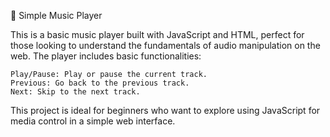 🎵 Simple Music Player

This is a basic music player built with JavaScript and HTML, perfect for those looking to understand the fundamentals of audio manipulation on the web. The player includes basic functionalities:

    Play/Pause: Play or pause the current track.
    Previous: Go back to the previous track.
    Next: Skip to the next track.

This project is ideal for beginners who want to explore using JavaScript for media control in a simple web interface.
